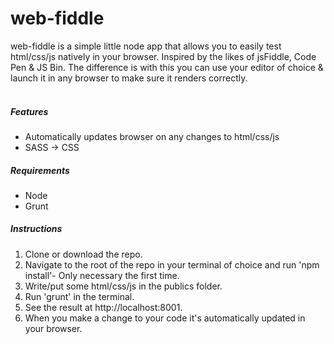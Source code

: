 # web-fiddle

web-fiddle is a simple little node app that allows you to easily test html/css/js natively in your browser.
Inspired by the likes of jsFiddle, Code Pen & JS Bin. The difference is with this you can use your editor of choice & launch it in any browser to make sure it renders correctly.
<br />
<br />

##### Features
- Automatically updates browser on any changes to html/css/js
- SASS -> CSS

##### Requirements
- Node
- Grunt

##### Instructions

1. Clone or download the repo.
2. Navigate to the root of the repo in your terminal of choice and run 'npm install'- Only necessary the first time.
3. Write/put some html/css/js in the publics folder.
4. Run 'grunt' in the terminal.
5. See the result at http://localhost:8001.
6. When you make a change to your code it's automatically updated in your browser.
